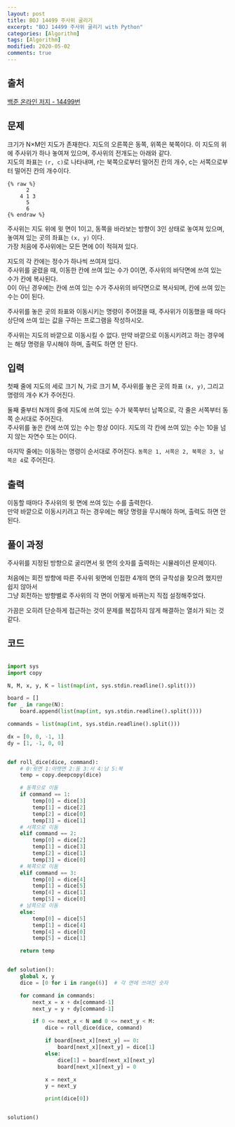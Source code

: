 ```yaml
---
layout: post
title: BOJ 14499 주사위 굴리기
excerpt: "BOJ 14499 주사위 굴리기 with Python"
categories: [Algorithm]
tags: [Algorithm]
modified: 2020-05-02
comments: true
---
```


## 출처
[백준 온라인 저지 - 14499번](https://www.acmicpc.net/problem/14499)


## 문제
크기가 N×M인 지도가 존재한다. 지도의 오른쪽은 동쪽, 위쪽은 북쪽이다. 이 지도의 위에 주사위가 하나 놓여져 있으며, 주사위의 전개도는 아래와 같다. <br>
지도의 좌표는 `(r, c)`로 나타내며, r는 북쪽으로부터 떨어진 칸의 개수, c는 서쪽으로부터 떨어진 칸의 개수이다. 

    {% raw %}
          2
        4 1 3
          5
          6
    {% endraw %}

주사위는 지도 위에 윗 면이 1이고, 동쪽을 바라보는 방향이 3인 상태로 놓여져 있으며, 놓여져 있는 곳의 좌표는 `(x, y)` 이다. <br>
가장 처음에 주사위에는 모든 면에 0이 적혀져 있다. <br>

지도의 각 칸에는 정수가 하나씩 쓰여져 있다. <br>
주사위를 굴렸을 때, 이동한 칸에 쓰여 있는 수가 0이면, 주사위의 바닥면에 쓰여 있는 수가 칸에 복사된다. <br>
0이 아닌 경우에는 칸에 쓰여 있는 수가 주사위의 바닥면으로 복사되며, 칸에 쓰여 있는 수는 0이 된다. <br>

주사위를 놓은 곳의 좌표와 이동시키는 명령이 주어졌을 때, 주사위가 이동했을 때 마다 상단에 쓰여 있는 값을 구하는 프로그램을 작성하시오. <br>

주사위는 지도의 바깥으로 이동시킬 수 없다. 만약 바깥으로 이동시키려고 하는 경우에는 해당 명령을 무시해야 하며, 출력도 하면 안 된다. <br>

## 입력
첫째 줄에 지도의 세로 크기 N, 가로 크기 M, 주사위를 놓은 곳의 좌표 `(x, y)`, 그리고 명령의 개수 K가 주어진다. <br>

둘째 줄부터 N개의 줄에 지도에 쓰여 있는 수가 북쪽부터 남쪽으로, 각 줄은 서쪽부터 동쪽 순서대로 주어진다. <br>
주사위를 놓은 칸에 쓰여 있는 수는 항상 0이다. 지도의 각 칸에 쓰여 있는 수는 10을 넘지 않는 자연수 또는 0이다. <br>

마지막 줄에는 이동하는 명령이 순서대로 주어진다. `동쪽은 1, 서쪽은 2, 북쪽은 3, 남쪽은 4`로 주어진다. <br>

## 출력
이동할 때마다 주사위의 윗 면에 쓰여 있는 수를 출력한다. <br>
만약 바깥으로 이동시키려고 하는 경우에는 해당 명령을 무시해야 하며, 출력도 하면 안 된다. <br>

## 풀이 과정
주사위를 지정된 방향으로 굴리면서 윗 면의 숫자를 출력하는 시뮬레이션 문제이다.

처음에는 회전 방향에 따른 주사위 윗면에 인접한 4개의 면의 규착성을 찾으려 했지만 쉽지 않아서 <br> 그냥 회전하는 방향별로 주사위의 각 면이 어떻게 바뀌는지 직접 설정해주었다.

가끔은 오히려 단순하게 접근하는 것이 문제를 복잡하지 않게 해결하는 열쇠가 되는 것 같다. <br>

## 코드
~~~ python

import sys
import copy

N, M, x, y, K = list(map(int, sys.stdin.readline().split()))

board = []
for _ in range(N):
    board.append(list(map(int, sys.stdin.readline().split())))

commands = list(map(int, sys.stdin.readline().split()))

dx = [0, 0, -1, 1]
dy = [1, -1, 0, 0]


def roll_dice(dice, command):
    # 0:윗면 1:아랫면 2:동 3:서 4:남 5:북
    temp = copy.deepcopy(dice)

    # 동쪽으로 이동
    if command == 1:
        temp[0] = dice[3]
        temp[1] = dice[2]
        temp[2] = dice[0]
        temp[3] = dice[1]
    # 서쪽으로 이동
    elif command == 2:
        temp[0] = dice[2]
        temp[1] = dice[3]
        temp[2] = dice[1]
        temp[3] = dice[0]
    # 북쪽으로 이동
    elif command == 3:
        temp[0] = dice[4]
        temp[1] = dice[5]
        temp[4] = dice[1]
        temp[5] = dice[0]
    # 남쪽으로 이동
    else:
        temp[0] = dice[5]
        temp[1] = dice[4]
        temp[4] = dice[0]
        temp[5] = dice[1]

    return temp


def solution():
    global x, y
    dice = [0 for i in range(6)]  # 각 면에 쓰여진 숫자

    for command in commands:
        next_x = x + dx[command-1]
        next_y = y + dy[command-1]

        if 0 <= next_x < N and 0 <= next_y < M:
            dice = roll_dice(dice, command)

            if board[next_x][next_y] == 0:
                board[next_x][next_y] = dice[1]
            else:
                dice[1] = board[next_x][next_y]
                board[next_x][next_y] = 0

            x = next_x
            y = next_y

            print(dice[0])


solution()


~~~

